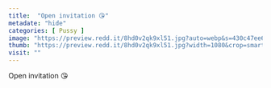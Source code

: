 ```yaml
---
title:  "Open invitation 😘"
metadate: "hide"
categories: [ Pussy ]
image: "https://preview.redd.it/8hd0v2qk9xl51.jpg?auto=webp&s=430c47ee6ba40a2515ad546d7c377ae50b90e2d9"
thumb: "https://preview.redd.it/8hd0v2qk9xl51.jpg?width=1080&crop=smart&auto=webp&s=663664f0ab49333411587ad726d39d8acf44ecac"
visit: ""
---
```

Open invitation 😘
